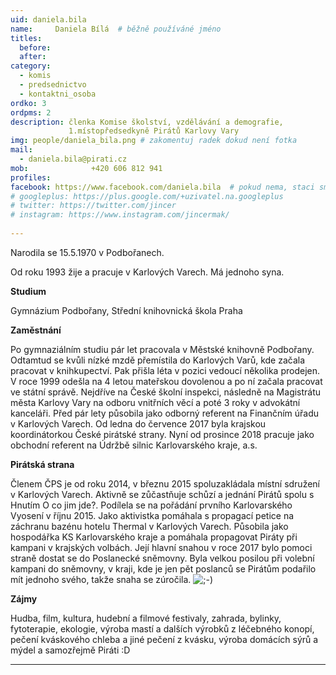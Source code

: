 ```yaml
---
uid: daniela.bila
name:     Daniela Bílá 	# běžně používáné jméno
titles:
  before: 
  after:
category:
  - komis
  - predsednictvo
  - kontaktni_osoba
ordko: 3
ordpms: 2
description: členka Komise školství, vzdělávání a demografie, 
             1.místopředsedkyně Pirátů Karlovy Vary
img: people/daniela_bila.png # zakomentuj radek dokud není fotka
mail:
  - daniela.bila@pirati.cz
mob:			  +420 606 812 941
profiles:
facebook: https://www.facebook.com/daniela.bila  # pokud nema, staci smazat tuto radku
# googleplus: https://plus.google.com/+uzivatel.na.googleplus
# twitter: https://twitter.com/jincer
# instagram: https://www.instagram.com/jincermak/ 
   
---
```


Narodila se 15.5.1970 v Podbořanech.

Od roku 1993 žije a pracuje v Karlových Varech. Má jednoho syna.

**Studium**

Gymnázium Podbořany, Střední knihovnická škola Praha

**Zaměstnání**

Po gymnaziálním studiu pár let pracovala v Městské knihovně Podbořany. Odtamtud se kvůli nízké mzdě přemístila do Karlových Varů, kde začala pracovat v knihkupectví. Pak přišla léta v pozici vedoucí několika prodejen. V roce 1999 odešla na 4 letou mateřskou dovolenou a po ní začala pracovat ve státní správě. Nejdříve na České školní inspekci, následně na Magistrátu města Karlovy Vary na odboru vnitřních věcí a poté 3 roky v advokátní kanceláři. Před pár lety působila jako odborný referent na Finančním úřadu v Karlových Varech. Od ledna do července 2017 byla krajskou koordinátorkou České pirátské strany. Nyní od prosince 2018 pracuje jako obchodní referent na Údržbě silnic Karlovarského kraje, a.s.

**Pirátská strana**

Členem ČPS je od roku 2014, v březnu 2015 spoluzakládala místní sdružení v Karlových Varech. Aktivně se zůčastňuje schůzí a jednání Pirátů spolu s Hnutím O co jim jde?. Podílela se na pořádání prvního Karlovarského Vyosení v říjnu 2015. Jako aktivistka pomáhala s propagací petice na záchranu bazénu hotelu Thermal v Karlových Varech. Působila jako hospodářka KS Karlovarského kraje a pomáhala propagovat Piráty při kampani v krajských volbách. Její hlavní snahou v roce 2017 bylo pomoci straně dostat se do Poslanecké sněmovny. Byla velkou posilou při volební kampani do sněmovny, v kraji, kde je jen pět poslanců se Pirátům podařilo mít jednoho svého, takže snaha se zúročila.  ![;-)](https://wiki.pirati.cz/lib/images/smileys/icon_wink.gif)

**Zájmy**

Hudba, film, kultura, hudební a filmové festivaly, zahrada, bylinky, fytoterapie, ekologie, výroba mastí a dalších výrobků z léčebného konopí, pečení kváskového chleba a jiné pečení z kvásku, výroba domácích sýrů a mýdel a samozřejmě Piráti :D

- - - 
